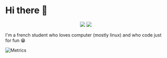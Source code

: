 # Hi there 👋
<p align="center">
  <a href="https://en.wikipedia.org/wiki/Kubuntu" alt="Kubuntu Wikipedia Page">
        <img src="https://img.shields.io/badge/OS-Kubuntu-informational?style=for-the-badge&logo=Kubuntu&logoColor=white" /></a>
  
  <a href="https://common-kryptops-3ca.notion.site/Portfolio-55e12a0097b94be38120ecae8e5c2734" alt="My Notion Portfolio">
        <img src="https://img.shields.io/badge/Portfolio-My%20Notion%20Page-informational?style=for-the-badge&logo=notion&logoColor=white&color=red" /></a>
</p>

I'm a french student who loves computer (mostly linux) and who code just for fun :grin:  

<!--
![Metrics](https://metrics.lecoq.io/DarkOnion0?template=classic&languages=1&achievements=1&languages.limit=8&languages.sections=most-used&languages.colors=github&languages.threshold=0%25&languages.indepth=false&languages.analysis.timeout=15&languages.categories=markup%2C%20programming&languages.recent.categories=markup%2C%20programming&languages.recent.load=300&languages.recent.days=14&achievements.threshold=C&achievements.secrets=true&achievements.display=detailed&achievements.limit=0&config.timezone=Europe%2FParis)
-->

![Metrics](https://metrics.lecoq.io/DarkOnion0?template=classic&languages=1&languages.limit=8&languages.sections=most-used&languages.colors=github&languages.threshold=0%25&languages.indepth=false&languages.analysis.timeout=15&languages.categories=markup%2C%20programming&languages.recent.categories=markup%2C%20programming&languages.recent.load=300&languages.recent.days=14&config.timezone=Europe%2FParis)

<!--
**DarkOnion0/DarkOnion0** is a ✨ _special_ ✨ repository because its `README.md` (this file) appears on your GitHub profile.

Here are some ideas to get you started:

- 🔭 I’m currently working on ...
- 🌱 I’m currently learning ...
- 👯 I’m looking to collaborate on ...
- 🤔 I’m looking for help with ...
- 💬 Ask me about ...
- 📫 How to reach me: ...
- 😄 Pronouns: ...
- ⚡ Fun fact: ...
-->
